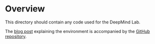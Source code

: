 # Overview

This directory should contain any code used for the DeepMind Lab.

The [blog post](https://deepmind.com/blog/open-sourcing-deepmind-lab/) explaining the environment is accompanied by the [GitHub repository](https://github.com/deepmind/lab).